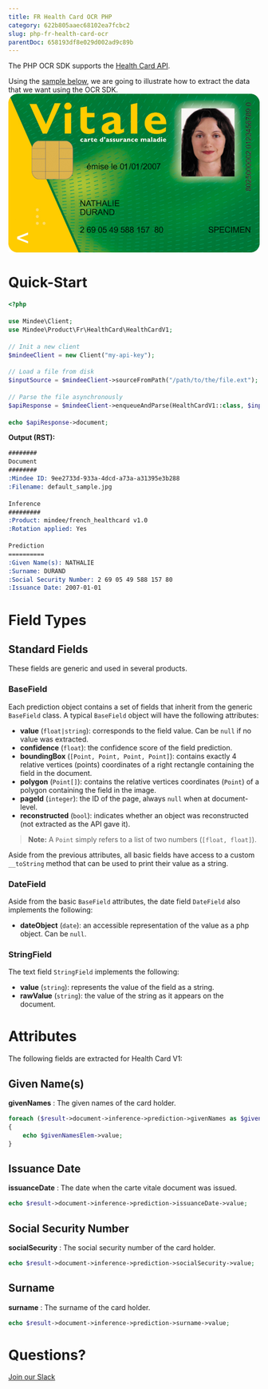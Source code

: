 ```yaml
---
title: FR Health Card OCR PHP
category: 622b805aaec68102ea7fcbc2
slug: php-fr-health-card-ocr
parentDoc: 658193df8e029d002ad9c89b
---
```

The PHP OCR SDK supports the [Health Card API](https://platform.mindee.com/mindee/french_healthcard).

Using the [sample below](https://github.com/mindee/client-lib-test-data/blob/main/products/french_healthcard/default_sample.jpg), we are going to illustrate how to extract the data that we want using the OCR SDK.
![Health Card sample](https://github.com/mindee/client-lib-test-data/blob/main/products/french_healthcard/default_sample.jpg?raw=true)

# Quick-Start
```php
<?php

use Mindee\Client;
use Mindee\Product\Fr\HealthCard\HealthCardV1;

// Init a new client
$mindeeClient = new Client("my-api-key");

// Load a file from disk
$inputSource = $mindeeClient->sourceFromPath("/path/to/the/file.ext");

// Parse the file asynchronously
$apiResponse = $mindeeClient->enqueueAndParse(HealthCardV1::class, $inputSource);

echo $apiResponse->document;
```

**Output (RST):**
```rst
########
Document
########
:Mindee ID: 9ee2733d-933a-4dcd-a73a-a31395e3b288
:Filename: default_sample.jpg

Inference
#########
:Product: mindee/french_healthcard v1.0
:Rotation applied: Yes

Prediction
==========
:Given Name(s): NATHALIE
:Surname: DURAND
:Social Security Number: 2 69 05 49 588 157 80
:Issuance Date: 2007-01-01
```

# Field Types
## Standard Fields
These fields are generic and used in several products.

### BaseField
Each prediction object contains a set of fields that inherit from the generic `BaseField` class.
A typical `BaseField` object will have the following attributes:

* **value** (`float|string`): corresponds to the field value. Can be `null` if no value was extracted.
* **confidence** (`float`): the confidence score of the field prediction.
* **boundingBox** (`[Point, Point, Point, Point]`): contains exactly 4 relative vertices (points) coordinates of a right rectangle containing the field in the document.
* **polygon** (`Point[]`): contains the relative vertices coordinates (`Point`) of a polygon containing the field in the image.
* **pageId** (`integer`): the ID of the page, always `null` when at document-level.
* **reconstructed** (`bool`): indicates whether an object was reconstructed (not extracted as the API gave it).

> **Note:** A `Point` simply refers to a list of two numbers (`[float, float]`).


Aside from the previous attributes, all basic fields have access to a custom `__toString` method that can be used to print their value as a string.

### DateField
Aside from the basic `BaseField` attributes, the date field `DateField` also implements the following: 

* **dateObject** (`date`): an accessible representation of the value as a php object. Can be `null`.

### StringField
The text field `StringField` implements the following:
* **value** (`string`): represents the value of the field as a string.
* **rawValue** (`string`): the value of the string as it appears on the document.

# Attributes
The following fields are extracted for Health Card V1:

## Given Name(s)
**givenNames** : The given names of the card holder.

```php
foreach ($result->document->inference->prediction->givenNames as $givenNamesElem)
{
    echo $givenNamesElem->value;
}
```

## Issuance Date
**issuanceDate** : The date when the carte vitale document was issued.

```php
echo $result->document->inference->prediction->issuanceDate->value;
```

## Social Security Number
**socialSecurity** : The social security number of the card holder.

```php
echo $result->document->inference->prediction->socialSecurity->value;
```

## Surname
**surname** : The surname of the card holder.

```php
echo $result->document->inference->prediction->surname->value;
```

# Questions?
[Join our Slack](https://join.slack.com/t/mindee-community/shared_invite/zt-2d0ds7dtz-DPAF81ZqTy20chsYpQBW5g)
